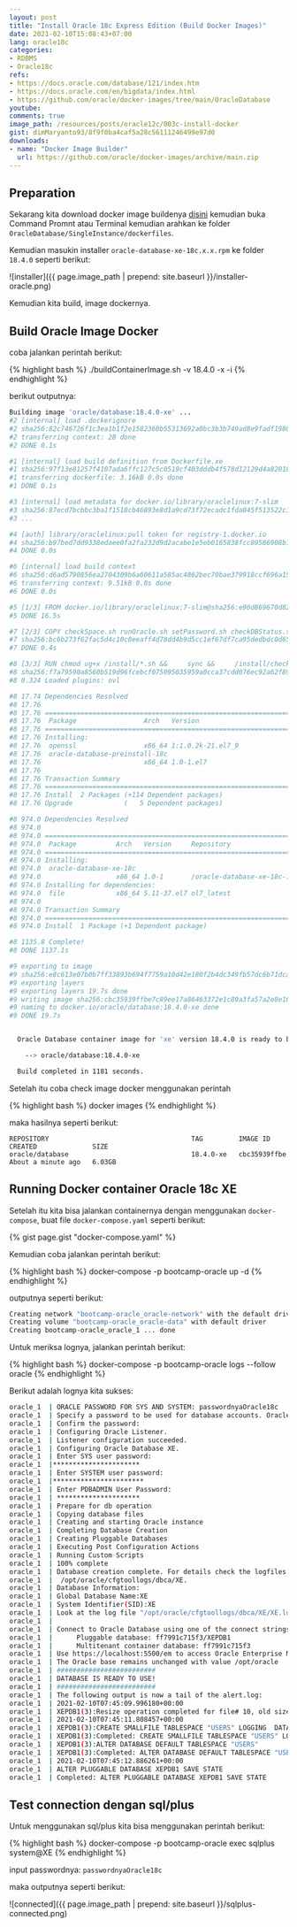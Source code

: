 ```yaml
---
layout: post
title: "Install Oracle 18c Express Edition (Build Docker Images)"
date: 2021-02-10T15:08:43+07:00
lang: oracle18c
categories:
- RDBMS
- Oracle18c
refs: 
- https://docs.oracle.com/database/121/index.htm
- https://docs.oracle.com/en/bigdata/index.html
- https://github.com/oracle/docker-images/tree/main/OracleDatabase
youtube: 
comments: true
image_path: /resources/posts/oracle12c/003c-install-docker
gist: dimMaryanto93/8f9f0ba4caf5a28c56111246499e97d0
downloads: 
- name: "Docker Image Builder"
  url: https://github.com/oracle/docker-images/archive/main.zip
---
```


## Preparation

Sekarang kita download docker image buildenya [disini](https://github.com/oracle/docker-images/archive/main.zip) kemudian buka Command Promnt atau Terminal kemudian arahkan ke folder `OracleDatabase/SingleInstance/dockerfiles`.

Kemudian masukin installer `oracle-database-xe-18c.x.x.rpm` ke folder `18.4.0` seperti berikut:

![installer]({{ page.image_path | prepend: site.baseurl }}/installer-oracle.png)

Kemudian kita build, image dockernya.

## Build Oracle Image Docker

coba jalankan perintah berikut:

{% highlight bash %}
./buildContainerImage.sh -v 18.4.0 -x -i
{% endhighlight %}

berikut outputnya:

```bash
Building image 'oracle/database:18.4.0-xe' ...
#2 [internal] load .dockerignore
#2 sha256:82c746726f1c3ea1b1f2e1582360b55313692a0bc3b3b749ad8e9fadf198036f
#2 transferring context: 2B done
#2 DONE 0.1s

#1 [internal] load build definition from Dockerfile.xe
#1 sha256:97f13e81257f4107ada6ffc127c5c0519cf403dddb4f578d12129d4a82018bc8
#1 transferring dockerfile: 3.16kB 0.0s done
#1 DONE 0.1s

#3 [internal] load metadata for docker.io/library/oraclelinux:7-slim
#3 sha256:87ecd7bcbbc3ba1f1518cb46893e8d1a9cd73f72ecadc1fda045f513522c16a6
#3 ...

#4 [auth] library/oraclelinux:pull token for registry-1.docker.io
#4 sha256:b97bed7dd9338edaee0fa2fa232d9d2acabe1e5eb0165838fcc89586908b18f0
#4 DONE 0.0s

#6 [internal] load build context
#6 sha256:d6ad5790856ea2704309b6a60611a585ac4862bec70bae379918ccf696a15850
#6 transferring context: 9.51kB 0.0s done
#6 DONE 0.0s

#5 [1/3] FROM docker.io/library/oraclelinux:7-slim@sha256:e90d869670d820efcc73570ddda8bb038f6942758bf691f289a91cb6bf975108
#5 DONE 16.5s

#7 [2/3] COPY checkSpace.sh runOracle.sh setPassword.sh checkDBStatus.sh oracle-xe-18c.conf /install/
#7 sha256:bc6b273f62fac5d4c10c0eeaff4d78dd4b9d5cc1ef67df7ca95dedbdc0d65e08
#7 DONE 0.4s

#8 [3/3] RUN chmod ug+x /install/*.sh &&     sync &&     /install/checkSpace.sh &&     cd /install &&     yum -y install openssl oracle-database-preinstall-18c &&     sed -i -e 's/\(oracle\s\+hard\s\+nofile\)/# \1/' /etc/security/limits.d/oracle-database-preinstall-18c.conf &&     yum -y localinstall https://download.oracle.com/otn-pub/otn_software/db-express/oracle-database-xe-18c-1.0-1.x86_64.rpm &&     rm -rf /var/cache/yum &&     rm -rf /var/tmp/yum-* &&     mkdir -p /opt/oracle/scripts/setup &&     mkdir /opt/oracle/scripts/startup &&     ln -s /opt/oracle/scripts /docker-entrypoint-initdb.d &&     mkdir -p /opt/oracle/oradata /home/oracle &&     chown -R oracle:oinstall /opt/oracle /home/oracle &&     mv /install/runOracle.sh /opt/oracle/ &&     mv /install/setPassword.sh /opt/oracle/ &&     mv /install/checkDBStatus.sh /opt/oracle/ &&     mv /install/oracle-xe-18c.conf /etc/sysconfig/ &&     ln -s /opt/oracle/setPassword.sh / &&     cd $HOME &&     rm -rf /install &&     chmod ug+x /opt/oracle/*.sh
#8 sha256:f7a79590a8560b519d96fcebcf075095035959a0cca37cdd076ec92a62f898da
#8 0.324 Loaded plugins: ovl

#8 17.74 Dependencies Resolved
#8 17.76
#8 17.76 ================================================================================
#8 17.76  Package                 Arch   Version                        Repository  Size
#8 17.76 ================================================================================
#8 17.76 Installing:
#8 17.76  openssl                 x86_64 1:1.0.2k-21.el7_9              ol7_latest 493 k
#8 17.76  oracle-database-preinstall-18c
#8 17.76                          x86_64 1.0-1.el7                      ol7_latest  18 k
#8 17.76
#8 17.76 Transaction Summary
#8 17.76 ================================================================================
#8 17.76 Install  2 Packages (+114 Dependent packages)
#8 17.76 Upgrade             (   5 Dependent packages)

#8 974.0 Dependencies Resolved
#8 974.0
#8 974.0 ================================================================================
#8 974.0  Package          Arch   Version     Repository                            Size
#8 974.0 ================================================================================
#8 974.0 Installing:
#8 974.0  oracle-database-xe-18c
#8 974.0                   x86_64 1.0-1       /oracle-database-xe-18c-1.0-1.x86_64 5.2 G
#8 974.0 Installing for dependencies:
#8 974.0  file             x86_64 5.11-37.el7 ol7_latest                            56 k
#8 974.0
#8 974.0 Transaction Summary
#8 974.0 ================================================================================
#8 974.0 Install  1 Package (+1 Dependent package)

#8 1135.8 Complete!
#8 DONE 1137.1s

#9 exporting to image
#9 sha256:e8c613e07b0b7ff33893b694f7759a10d42e180f2b4dc349fb57dc6b71dcab00
#9 exporting layers
#9 exporting layers 19.7s done
#9 writing image sha256:cbc35939ffbe7c89ee17a86463372e1c89a3fa57a2e8e16179fc2b28cff00dcc done
#9 naming to docker.io/oracle/database:18.4.0-xe done
#9 DONE 19.7s


  Oracle Database container image for 'xe' version 18.4.0 is ready to be extended:

    --> oracle/database:18.4.0-xe

  Build completed in 1181 seconds.
```

Setelah itu coba check image docker menggunakan perintah

{% highlight bash %}
docker images
{% endhighlight %}

maka hasilnya seperti berikut:

```docker
REPOSITORY                                    TAG         IMAGE ID       CREATED              SIZE
oracle/database                               18.4.0-xe   cbc35939ffbe   About a minute ago   6.03GB
```

## Running Docker container Oracle 18c XE

Setelah itu kita bisa jalankan containernya dengan menggunakan `docker-compose`, buat file `docker-compose.yaml` seperti berikut:

{% gist page.gist "docker-compose.yaml" %}

Kemudian coba jalankan perintah berikut:

{% highlight bash %}
docker-compose -p bootcamp-oracle up -d
{% endhighlight %}

outputnya seperti berikut:

```bash
Creating network "bootcamp-oracle_oracle-network" with the default driver
Creating volume "bootcamp-oracle_oracle-data" with default driver
Creating bootcamp-oracle_oracle_1 ... done
```

Untuk meriksa lognya, jalankan perintah berikut:

{% highlight bash %}
docker-compose -p bootcamp-oracle logs --follow oracle
{% endhighlight %}

Berikut adalah lognya kita sukses:

```bash
oracle_1  | ORACLE PASSWORD FOR SYS AND SYSTEM: passwordnyaOracle18c
oracle_1  | Specify a password to be used for database accounts. Oracle recommends that the password entered should be at least 8 characters in length, contain at least 1 uppercase character, 1 lower case character and 1 digit [0-9]. Note that the same password will be used for SYS, SYSTEM and PDBADMIN accounts:
oracle_1  | Confirm the password:
oracle_1  | Configuring Oracle Listener.
oracle_1  | Listener configuration succeeded.
oracle_1  | Configuring Oracle Database XE.
oracle_1  | Enter SYS user password:
oracle_1  |**********************
oracle_1  | Enter SYSTEM user password:
oracle_1  |***********************
oracle_1  | Enter PDBADMIN User Password:
oracle_1  | *********************
oracle_1  | Prepare for db operation
oracle_1  | Copying database files
oracle_1  | Creating and starting Oracle instance
oracle_1  | Completing Database Creation
oracle_1  | Creating Pluggable Databases
oracle_1  | Executing Post Configuration Actions
oracle_1  | Running Custom Scripts
oracle_1  | 100% complete
oracle_1  | Database creation complete. For details check the logfiles at:
oracle_1  |  /opt/oracle/cfgtoollogs/dbca/XE.
oracle_1  | Database Information:
oracle_1  | Global Database Name:XE
oracle_1  | System Identifier(SID):XE
oracle_1  | Look at the log file "/opt/oracle/cfgtoollogs/dbca/XE/XE.log" for further details.
oracle_1  |
oracle_1  | Connect to Oracle Database using one of the connect strings:
oracle_1  |      Pluggable database: ff7991c715f3/XEPDB1
oracle_1  |      Multitenant container database: ff7991c715f3
oracle_1  | Use https://localhost:5500/em to access Oracle Enterprise Manager for Oracle Database XE
oracle_1  | The Oracle base remains unchanged with value /opt/oracle
oracle_1  | #########################
oracle_1  | DATABASE IS READY TO USE!
oracle_1  | #########################
oracle_1  | The following output is now a tail of the alert.log:
oracle_1  | 2021-02-10T07:45:09.996180+00:00
oracle_1  | XEPDB1(3):Resize operation completed for file# 10, old size 358400K, new size 368640K
oracle_1  | 2021-02-10T07:45:11.808457+00:00
oracle_1  | XEPDB1(3):CREATE SMALLFILE TABLESPACE "USERS" LOGGING  DATAFILE  '/opt/oracle/oradata/XE/XEPDB1/users01.dbf' SIZE 5M REUSE AUTOEXTEND ON NEXT  1280K MAXSIZE UNLIMITED  EXTENT MANAGEMENT LOCAL  SEGMENT SPACE MANAGEMENT  AUTO
oracle_1  | XEPDB1(3):Completed: CREATE SMALLFILE TABLESPACE "USERS" LOGGING  DATAFILE  '/opt/oracle/oradata/XE/XEPDB1/users01.dbf' SIZE 5M REUSE AUTOEXTEND ON NEXT  1280K MAXSIZE UNLIMITED  EXTENT MANAGEMENT LOCAL  SEGMENT SPACE MANAGEMENT  AUTO
oracle_1  | XEPDB1(3):ALTER DATABASE DEFAULT TABLESPACE "USERS"
oracle_1  | XEPDB1(3):Completed: ALTER DATABASE DEFAULT TABLESPACE "USERS"
oracle_1  | 2021-02-10T07:45:12.886261+00:00
oracle_1  | ALTER PLUGGABLE DATABASE XEPDB1 SAVE STATE
oracle_1  | Completed: ALTER PLUGGABLE DATABASE XEPDB1 SAVE STATE
```

## Test connection dengan sql/plus

Untuk menggunakan sql/plus kita bisa menggunakan perintah berikut:

{% highlight bash %}
docker-compose -p bootcamp-oracle exec sqlplus system@XE
{% endhighlight %}

input passwordnya: `passwordnyaOracle18c`

maka outputnya seperti berikut:

![connected]({{ page.image_path | prepend: site.baseurl }}/sqlplus-connected.png)